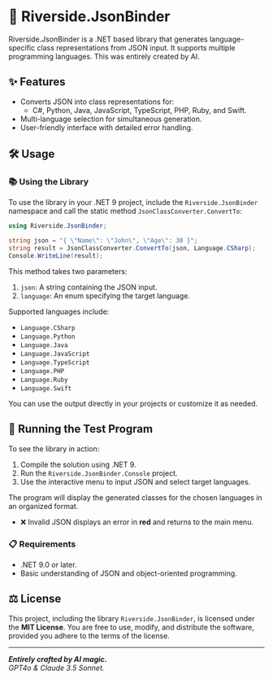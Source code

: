 # 🧩  Riverside.JsonBinder

Riverside.JsonBinder is a .NET based library that generates language-specific class representations from JSON input. It supports multiple programming languages. This was entirely created by AI.

## ✨ Features

- Converts JSON into class representations for:
  - C#, Python, Java, JavaScript, TypeScript, PHP, Ruby, and Swift.
- Multi-language selection for simultaneous generation.
- User-friendly interface with detailed error handling.

## 🛠️ Usage

### 📚 Using the Library

To use the library in your .NET 9 project, include the `Riverside.JsonBinder` namespace and call the static method `JsonClassConverter.ConvertTo`:

```csharp
using Riverside.JsonBinder;

string json = "{ \"Name\": \"John\", \"Age\": 30 }";
string result = JsonClassConverter.ConvertTo(json, Language.CSharp);
Console.WriteLine(result);
```

This method takes two parameters:

1. `json`: A string containing the JSON input.
2. `language`: An enum specifying the target language.

Supported languages include:

- `Language.CSharp`
- `Language.Python`
- `Language.Java`
- `Language.JavaScript`
- `Language.TypeScript`
- `Language.PHP`
- `Language.Ruby`
- `Language.Swift`

You can use the output directly in your projects or customize it as needed.

## 🚀 Running the Test Program

To see the library in action:

1. Compile the solution using .NET 9.
2. Run the `Riverside.JsonBinder.Console` project.
3. Use the interactive menu to input JSON and select target languages.

The program will display the generated classes for the chosen languages in an organized format.

- ❌ Invalid JSON displays an error in **red** and returns to the main menu.

### 📋 Requirements

- .NET 9.0 or later.
- Basic understanding of JSON and object-oriented programming.

## ⚖️ License

This project, including the library `Riverside.JsonBinder`, is licensed under the **MIT License**. You are free to use, modify, and distribute the software, provided you adhere to the terms of the license.

---
  
***Entirely crafted by AI magic.***  
*GPT4o & Claude 3.5 Sonnet.*
